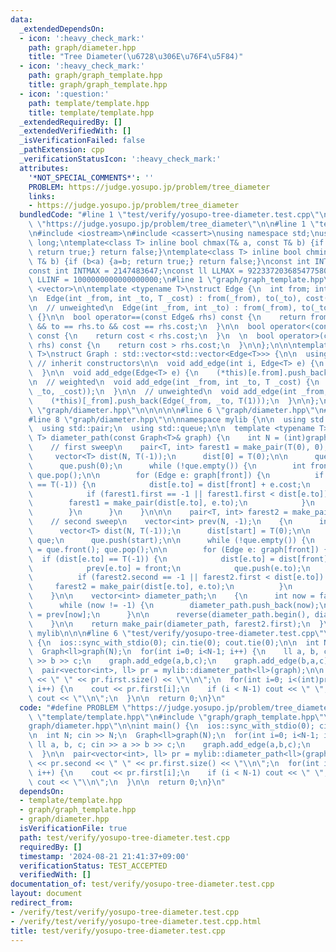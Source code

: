 ```yaml
---
data:
  _extendedDependsOn:
  - icon: ':heavy_check_mark:'
    path: graph/diameter.hpp
    title: "Tree Diameter(\u6728\u306E\u76F4\u5F84)"
  - icon: ':heavy_check_mark:'
    path: graph/graph_template.hpp
    title: graph/graph_template.hpp
  - icon: ':question:'
    path: template/template.hpp
    title: template/template.hpp
  _extendedRequiredBy: []
  _extendedVerifiedWith: []
  _isVerificationFailed: false
  _pathExtension: cpp
  _verificationStatusIcon: ':heavy_check_mark:'
  attributes:
    '*NOT_SPECIAL_COMMENTS*': ''
    PROBLEM: https://judge.yosupo.jp/problem/tree_diameter
    links:
    - https://judge.yosupo.jp/problem/tree_diameter
  bundledCode: "#line 1 \"test/verify/yosupo-tree-diameter.test.cpp\"\n#define PROBLEM\
    \ \"https://judge.yosupo.jp/problem/tree_diameter\"\n\n#line 1 \"template/template.hpp\"\
    \n#include <iostream>\n#include <cassert>\nusing namespace std;\nusing ll = long\
    \ long;\ntemplate<class T> inline bool chmax(T& a, const T& b) {if (a<b) {a=b;\
    \ return true;} return false;}\ntemplate<class T> inline bool chmin(T& a, const\
    \ T& b) {if (b<a) {a=b; return true;} return false;}\nconst int INTINF = 1000001000;\n\
    const int INTMAX = 2147483647;\nconst ll LLMAX = 9223372036854775807;\nconst ll\
    \ LLINF = 1000000000000000000;\n#line 1 \"graph/graph_template.hpp\"\n\n\n\n#include\
    \ <vector>\n\ntemplate <typename T>\nstruct Edge {\n  int from; int to;\n  T cost;\n\
    \n  Edge(int _from, int _to, T _cost) : from(_from), to(_to), cost(_cost) {}\n\
    \n  // unweighted\n  Edge(int _from, int _to) : from(_from), to(_to), cost(T(1))\
    \ {}\n\n  bool operator==(const Edge& rhs) const {\n    return from == rhs.from\
    \ && to == rhs.to && cost == rhs.cost;\n  }\n\n  bool operator<(const Edge& rhs)\
    \ const {\n    return cost < rhs.cost;\n  }\n  \n  bool operator>(const Edge&\
    \ rhs) const {\n    return cost > rhs.cost;\n  }\n\n};\n\n\ntemplate <typename\
    \ T>\nstruct Graph : std::vector<std::vector<Edge<T>>> {\n\n  using std::vector<std::vector<Edge<T>>>::vector;\
    \ // inherit constructors\n\n  void add_edge(int i, Edge<T> e) {\n    (*this)[i].push_back(e);\n\
    \  }\n\n  void add_edge(Edge<T> e) {\n    (*this)[e.from].push_back(e);\n  }\n\
    \n  // weighted\n  void add_edge(int _from, int _to, T _cost) {\n    (*this)[_from].push_back(Edge(_from,\
    \ _to, _cost));\n  }\n\n  // unweighted\n  void add_edge(int _from, int _to) {\n\
    \    (*this)[_from].push_back(Edge(_from, _to, T(1)));\n  }\n\n};\n\n\n#line 1\
    \ \"graph/diameter.hpp\"\n\n\n\n\n#line 6 \"graph/diameter.hpp\"\n#include <queue>\n\
    #line 8 \"graph/diameter.hpp\"\n\nnamespace mylib {\n\n  using std::vector;\n\
    \  using std::pair;\n  using std::queue;\n\n  template <typename T>\n  pair<vector<int>,\
    \ T> diameter_path(const Graph<T>& graph) {\n    int N = (int)graph.size();\n\n\
    \    // first sweep\n    pair<T, int> farest1 = make_pair(T(0), 0);\n    {\n \
    \     vector<T> dist(N, T(-1));\n      dist[0] = T(0);\n\n      queue<int> que;\n\
    \      que.push(0);\n      while (!que.empty()) {\n        int front = que.front();\
    \ que.pop();\n\n        for (Edge e: graph[front]) {\n          if (dist[e.to]\
    \ == T(-1)) {\n            dist[e.to] = dist[front] + e.cost;\n            que.push(e.to);\n\
    \            if (farest1.first == -1 || farest1.first < dist[e.to]) {\n      \
    \        farest1 = make_pair(dist[e.to], e.to);\n            }\n          }\n\
    \        }\n      }\n    }\n\n\n    pair<T, int> farest2 = make_pair(T(0), farest1.second);\n\
    \    // second sweep\n    vector<int> prev(N, -1);\n    {\n      int start = farest1.second;\n\
    \      vector<T> dist(N, T(-1));\n      dist[start] = T(0);\n\n      queue<int>\
    \ que;\n      que.push(start);\n\n      while (!que.empty()) {\n        int front\
    \ = que.front(); que.pop();\n\n        for (Edge e: graph[front]) {\n        \
    \  if (dist[e.to] == T(-1)) {\n            dist[e.to] = dist[front] + e.cost;\n\
    \            prev[e.to] = front;\n            que.push(e.to);\n          }\n\n\
    \          if (farest2.second == -1 || farest2.first < dist[e.to]) {\n       \
    \     farest2 = make_pair(dist[e.to], e.to);\n          }\n        }\n      }\n\
    \    }\n\n    vector<int> diameter_path;\n    {\n      int now = farest2.second;\n\
    \      while (now != -1) {\n        diameter_path.push_back(now);\n        now\
    \ = prev[now];\n      }\n\n      reverse(diameter_path.begin(), diameter_path.end());\n\
    \    }\n\n    return make_pair(diameter_path, farest2.first);\n  }\n\n} // namespace\
    \ mylib\n\n\n#line 6 \"test/verify/yosupo-tree-diameter.test.cpp\"\n\nint main()\
    \ {\n  ios::sync_with_stdio(0); cin.tie(0); cout.tie(0);\n\n  int N; cin >> N;\n\
    \  Graph<ll>graph(N);\n  for(int i=0; i<N-1; i++) {\n    ll a, b, c; cin >> a\
    \ >> b >> c;\n    graph.add_edge(a,b,c);\n    graph.add_edge(b,a,c);\n  }\n\n\
    \  pair<vector<int>, ll> pr = mylib::diameter_path<ll>(graph);\n\n  cout << pr.second\
    \ << \" \" << pr.first.size() << \"\\n\";\n  for(int i=0; i<(int)pr.first.size();\
    \ i++) {\n    cout << pr.first[i];\n    if (i < N-1) cout << \" \";\n    else\
    \ cout << \"\\n\";\n  }\n\n  return 0;\n}\n"
  code: "#define PROBLEM \"https://judge.yosupo.jp/problem/tree_diameter\"\n\n#include\
    \ \"template/template.hpp\"\n#include \"graph/graph_template.hpp\"\n#include \"\
    graph/diameter.hpp\"\n\nint main() {\n  ios::sync_with_stdio(0); cin.tie(0); cout.tie(0);\n\
    \n  int N; cin >> N;\n  Graph<ll>graph(N);\n  for(int i=0; i<N-1; i++) {\n   \
    \ ll a, b, c; cin >> a >> b >> c;\n    graph.add_edge(a,b,c);\n    graph.add_edge(b,a,c);\n\
    \  }\n\n  pair<vector<int>, ll> pr = mylib::diameter_path<ll>(graph);\n\n  cout\
    \ << pr.second << \" \" << pr.first.size() << \"\\n\";\n  for(int i=0; i<(int)pr.first.size();\
    \ i++) {\n    cout << pr.first[i];\n    if (i < N-1) cout << \" \";\n    else\
    \ cout << \"\\n\";\n  }\n\n  return 0;\n}\n"
  dependsOn:
  - template/template.hpp
  - graph/graph_template.hpp
  - graph/diameter.hpp
  isVerificationFile: true
  path: test/verify/yosupo-tree-diameter.test.cpp
  requiredBy: []
  timestamp: '2024-08-21 21:41:37+09:00'
  verificationStatus: TEST_ACCEPTED
  verifiedWith: []
documentation_of: test/verify/yosupo-tree-diameter.test.cpp
layout: document
redirect_from:
- /verify/test/verify/yosupo-tree-diameter.test.cpp
- /verify/test/verify/yosupo-tree-diameter.test.cpp.html
title: test/verify/yosupo-tree-diameter.test.cpp
---
```

